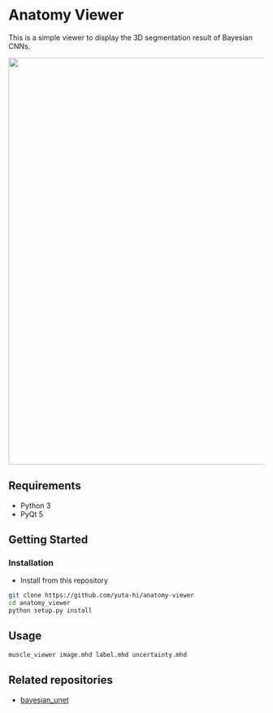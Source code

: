 # Anatomy Viewer

This is a simple viewer to display the 3D segmentation result of Bayesian CNNs.

<img src='figs/demo.gif' width='800px'>

## Requirements
- Python 3
- PyQt 5

## Getting Started
### Installation
- Install from this repository
```bash
git clone https://github.com/yuta-hi/anatomy-viewer
cd anatomy_viewer
python setup.py install
```

## Usage
```bash
muscle_viewer image.mhd label.mhd uncertainty.mhd
```

## Related repositories
- [bayesian_unet](https://github.com/yuta-hi/bayesian_unet)
